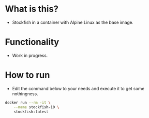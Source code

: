 # What is this?
* Stockfish in a container with Alpine Linux as the base image.

# Functionality
* Work in progress. 
  
# How to run
* Edit the command below to your needs and execute it to get some nothingness. 
```sh
docker run --rm -it \
	--name stockfish-10 \
	stockfish:latest
```	
